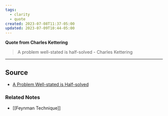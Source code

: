 ```yaml
---
tags:
  - clarity
  - quote
created: 2023-07-08T11:37-05:00
updated: 2023-07-09T10:44-05:00
---
```

**Quote from Charles Kettering**

> A problem well-stated is half-solved - Charles Kettering
> 

---

## Source
- [A Problem Well-stated is Half-solved](https://www.levyinnovation.com/a-problem-well-stated-is-half-solved/)

### Related Notes
- [[Feynman Technique]]